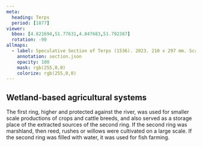 ```yaml
---
meta:
  heading: Terps
  period: [1877]
viewer:
  bbox: [4.821694,51.77631,4.847683,51.792387]
  rotation: -90
allmaps:
  - label: Speculative Section of Terps (1536). 2023. 210 x 297 mm. Scale 1:1000. The Berlage.
    annotation: section.json
    opacity: 100
    mask: rgb(255,0,0)
    colorize: rgb(255,0,0)
---
```


## Wetland-based agricultural systems

The first ring, higher and protected against the river, was used for smaller scale productions of crops and cattle breeds, and also served as a storage place of the extracted sources of the second ring. If the second ring was marshland, then reed, rushes or willows were cultivated on a large scale. If the second ring was filled with water, it was used for fish farming. 